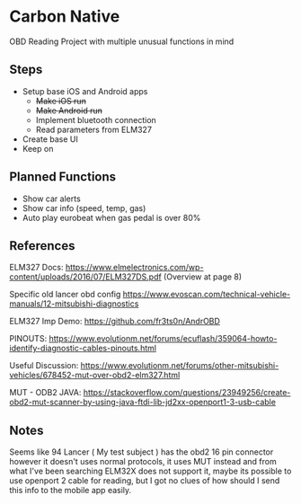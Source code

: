 # Carbon Native
OBD Reading Project with multiple unusual functions in mind

## Steps
- Setup base iOS and Android apps
  - <s>Make iOS run
  - Make Android run</s>
  - Implement bluetooth connection
  - Read parameters from ELM327
- Create base UI
- Keep on

## Planned Functions
- Show car alerts
- Show car info (speed, temp, gas)
- Auto play eurobeat when gas pedal is over 80%

## References
ELM327 Docs: https://www.elmelectronics.com/wp-content/uploads/2016/07/ELM327DS.pdf (Overview at page 8)

Specific old lancer obd config https://www.evoscan.com/technical-vehicle-manuals/12-mitsubishi-diagnostics

ELM327 Imp Demo: https://github.com/fr3ts0n/AndrOBD

PINOUTS: https://www.evolutionm.net/forums/ecuflash/359064-howto-identify-diagnostic-cables-pinouts.html

Useful Discussion: https://www.evolutionm.net/forums/other-mitsubishi-vehicles/678452-mut-over-obd2-elm327.html

MUT - ODB2 JAVA: https://stackoverflow.com/questions/23949256/create-obd2-mut-scanner-by-using-java-ftdi-lib-jd2xx-openport1-3-usb-cable

## Notes

Seems like 94 Lancer ( My test subject ) has the obd2 16 pin connector however it doesn't uses normal protocols, it uses MUT instead and from what I've been searching ELM32X does not support it, maybe its possible to use openport 2 cable for reading, but I got no clues of how should I send this info to the mobile app easily.

